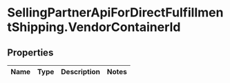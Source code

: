 # SellingPartnerApiForDirectFulfillmentShipping.VendorContainerId

## Properties
Name | Type | Description | Notes
------------ | ------------- | ------------- | -------------


